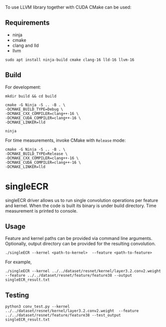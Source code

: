 
To use LLVM library together with CUDA CMake can be used:

## Requirements

- ninja
- cmake
- clang and lld
- llvm

```shell
sudo apt install ninja-build cmake clang-16 lld-16 llvm-16
```

## Build

For development:
```shell
mkdir build && cd build

cmake -G Ninja -S .. -B . \
-DCMAKE_BUILD_TYPE=Debug \
-DCMAKE_CXX_COMPILER=clang++-16 \
-DCMAKE_CUDA_COMPILER=clang++-16 \
-DCMAKE_LINKER=lld

ninja
```

For time measurements, invoke CMake with `Release` mode:
```shell
cmake -G Ninja -S .. -B . \
-DCMAKE_BUILD_TYPE=Release \
-DCMAKE_CXX_COMPILER=clang++-16 \
-DCMAKE_CUDA_COMPILER=clang++-16 \
-DCMAKE_LINKER=lld
```
# singleECR 
singleECR driver allows us to run single convolution operations per feature and kernel. When the code is built its binary is under build directory. Time measurement is printed to console.

## Usage

Feature and kernel paths can be provided via command line arguments. Optionally, output directory can be provided for the resulting convolution.

```shell
./singleECR --kernel <path-to-kernel>  --feature <path-to-feature>
```

For example,

```shell
./singleECR --kernel ../../dataset/resnet/kernel/layer3.2.conv2.weight  --feature ../../dataset/resnet/feature/feature38 --output singleECR_result.txt
```

## Testing

```shell
python3 conv_test.py --kernel ../../dataset/resnet/kernel/layer3.2.conv2.weight  --feature ../../dataset/resnet/feature/feature38 --test_output singleECR_result.txt
```
